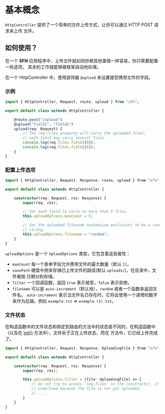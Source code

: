 <!-- title: 文件上传; order: 13 -->
# 基本概念

`HttpController` 提供了一个简单的文件上传方式，让你可以通过 HTTP POST 请求来上传
文件。

## 如何使用？

在一个 **SFN** 应用程序中，上传文件就如同你做其他事情一样容易，你只需要配置一些选项，
其余的工作就能够被框架自动地处理。

在一个 HttpController 中，使用装饰器 `@upload` 来设置接受携带文件的字段。

### 示例

```typescript
import { HttpController, Request, route, upload } from "sfn";

export default class extends HttpController {

    @route.post("/upload")
    @upload("field1", "field2")
    upload(req: Request) {
        // The req.files property will carry the uploaded files,
        // each field may carry several files.
        console.log(req.files.field1[0]);
        console.log(req.files.field2[0]);
    }
}
```

### 配置上传选项

```typescript
import { HttpController, Request, Response, route, upload } from "sfn";

export default class extends HttpController {

    constructor(req: Request, res: Response) {
        super(req, res);

        // Set each field to carry no more than 5 files.
        this.uploadOptions.maxCount = 5;

        // Set the uploaded filename (extension exclusive) to be a random 
        // string.
        this.uploadOptions.filename = "random";
    }
}
```

`uploadOptions` 是一个 `UploadOptions` 类型，它包含着这些属性：

- `maxCount` 每一个表单字段允许携带文件的最大数量（默认 `1`）。
- `savePath` 硬盘中用来存储已上传文件的路径(默认 `uploads/`)，在目录中，文件被按
    日期分别存储。
- `filter` 一个回调函数，返回 `true` 表示接受，`false` 表示拒绝。
- `filename` 可以是 `auto-increment`（默认地），`random` 或者一个函数来返回文件名。 
    `auto-increment` 表示当文件名已存在时，它将会使用一个递增的数字来作为后缀，例如
    `example.txt` => `example (1).txt`。

### 文件状态

在构造函数中的文件状态和绑定到路由的方法中的状态是不同的，在构造函数中（以及在 
[init()](./http-controller#前置和后置操作) 方法中），文件处于正在上传状态，而在
方法中，它已经上传完成了。

```typescript
import { HttpController, Request, Response, UploadingFile } from "sfn";

export default class extends HttpController {

    constructor(req: Request, res: Response) {
        super(req, res);

        this.uploadOptions.filter = (file: UploadingFile) => {
            // Do not try to access `req.files` in the constructor, it's 
            // undefined because the file is not yet uploaded.
            // ...
        }
    }
}
```